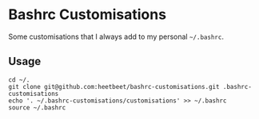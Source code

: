 # Bashrc Customisations
Some customisations that I always add to my personal `~/.bashrc`.

## Usage

    cd ~/.
    git clone git@github.com:heetbeet/bashrc-customisations.git .bashrc-customisations
    echo '. ~/.bashrc-customisations/customisations' >> ~/.bashrc
    source ~/.bashrc
